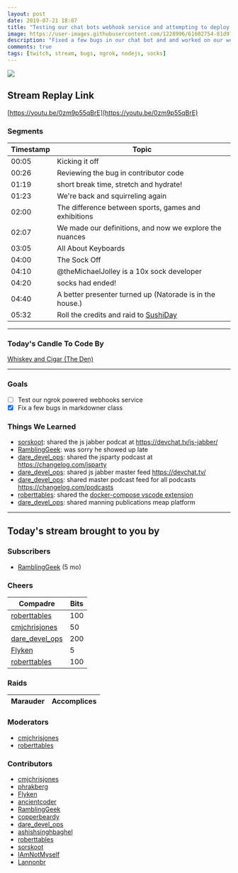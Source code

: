 ```yaml
---
layout: post
date: 2019-07-21 18:07
title: "Testing our chat bots webhook service and attempting to deploy it all to Azure."
image: https://user-images.githubusercontent.com/1228996/61602754-81d97380-ac00-11e9-9628-407afb3d0fa9.png
description: "Fixed a few bugs in our chat bot and and worked on our webhook service.  Lots of squirrels today as we discussed the difference in sports, games & exhibitions and brought a strong sock game."
comments: true
tags: [twitch, stream, bugs, ngrok, nodejs, socks]
---
```


<img src="{{page.image}}"/>

## Stream Replay Link

[https://youtu.be/0zm9p55qBrE](https://youtu.be/0zm9p55qBrE)

<!--more-->

### Segments

| Timestamp | Topic
| ---       | ---
| 00:05      | Kicking it off |
| 00:26    | Reviewing the bug in contributor code |
| 01:19    | short break time, stretch and hydrate! |
| 01:23     | We're back and squirreling again |
| 02:00 | The difference between sports, games and exhibitions |
| 02:07 | We made our definitions, and now we explore the nuances |
| 03:05 | All About Keyboards |
| 04:00 | The Sock Off |
| 04:10 | @theMichaelJolley is a 10x sock developer |
| 04:20 | socks had ended! |
| 04:40 | A better presenter turned up (Natorade is in the house.) |
| 05:32 | Roll the credits and raid to [SushiDay](https://twitch.tv/sushiday) |

---

### Today's Candle To Code By

[Whiskey and Cigar (The Den)](https://amzn.to/30ttzO6)

---

### Goals

- [ ] Test our ngrok powered webhooks service
- [x] Fix a few bugs in markdowner class

### Things We Learned

- [sorskoot](https://twitch.tv/sorskoot): shared the js jabber podcat at https://devchat.tv/js-jabber/
- [RamblingGeek](https://twitch.tv/ramblinggeek): was sorry he showed up late
- [dare_devel_ops](https://twitch.tv/dare_devel_ops): shared the jsparty podcast at https://changelog.com/jsparty
- [dare_devel_ops](https://twitch.tv/dare_devel_ops): shared js jabber master feed https://devchat.tv/
- [dare_devel_ops](https://twitch.tv/dare_devel_ops): shared master podcast feed for all podcasts https://changelog.com/podcasts
- [roberttables](https://twitch.tv/roberttables): shared the [docker-compose vscode extension](https://marketplace.visualstudio.com/items?itemname=p1c2u.docker-compose)
- [dare_devel_ops](https://twitch.tv/dare_devel_ops): shared manning publications meap platform

---

## Today's stream brought to you by

### Subscribers

- [RamblingGeek](https://twitch.tv/ramblinggeek) (5 mo)

### Cheers

| Compadre            | Bits        |
| ---                 | ---         |
| [roberttables](https://twitch.tv/roberttables) | 100 |
| [cmjchrisjones](https://twitch.tv/cmjchrisjones) | 50 |
| [dare_devel_ops](https://twitch.tv/dare_devel_ops) | 200 |
| [Flyken](https://twitch.tv/flyken) | 5 |
| [roberttables](https://twitch.tv/roberttables) | 100 |

### Raids

| Marauder            | Accomplices |
| ---                 | ---         |

### Moderators

- [cmjchrisjones](https://twitch.tv/cmjchrisjones)
- [roberttables](https://twitch.tv/roberttables)

### Contributors

- [cmjchrisjones](https://twitch.tv/cmjchrisjones)
- [phrakberg](https://twitch.tv/phrakberg)
- [Flyken](https://twitch.tv/flyken)
- [ancientcoder](https://twitch.tv/ancientcoder)
- [RamblingGeek](https://twitch.tv/ramblinggeek)
- [copperbeardy](https://twitch.tv/copperbeardy)
- [dare_devel_ops](https://twitch.tv/dare_devel_ops)
- [ashishsinghbaghel](https://twitch.tv/ashishsinghbaghel)
- [roberttables](https://twitch.tv/roberttables)
- [sorskoot](https://twitch.tv/sorskoot)
- [IAmNotMyself](https://twitch.tv/iamnotmyself)
- [Lannonbr](https://twitch.tv/lannonbr)
